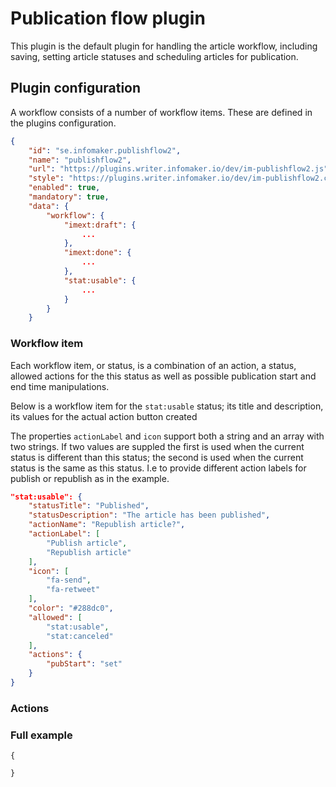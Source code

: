 # Publication flow plugin
This plugin is the default plugin for handling the article workflow, including saving, setting article statuses and scheduling articles for publication.

## Plugin configuration
A workflow consists of a number of workflow items. These are defined in the plugins configuration.

```json
{
    "id": "se.infomaker.publishflow2",
    "name": "publishflow2",
    "url": "https://plugins.writer.infomaker.io/dev/im-publishflow2.js",
    "style": "https://plugins.writer.infomaker.io/dev/im-publishflow2.css",
    "enabled": true,
    "mandatory": true,
    "data": {
        "workflow": {
            "imext:draft": {
                ...
            },
            "imext:done": {
                ...
            },
            "stat:usable": {
                ...
            }
        }
    }
```

### Workflow item
 Each workflow item, or status, is a combination of an action, a status, allowed actions for the this status as well as possible publication start and end time manipulations.

Below is a workflow item for the `stat:usable` status; its title and description, its values for the actual action button created

The properties `actionLabel` and `icon` support both a string and an array with two strings. If two values are suppled the first is used when the current status is different than this status; the second is used when the current status is the same as this status. I.e to provide different action labels for publish or republish as in the example.

```json
"stat:usable": {
    "statusTitle": "Published",
    "statusDescription": "The article has been published",
    "actionName": "Republish article?",
    "actionLabel": [
        "Publish article",
        "Republish article"
    ],
    "icon": [
        "fa-send",
        "fa-retweet"
    ],
    "color": "#288dc0",
    "allowed": [
        "stat:usable",
        "stat:canceled"
    ],
    "actions": {
        "pubStart": "set"
    }
}
```

### Actions

### Full example
```
{

}
```
